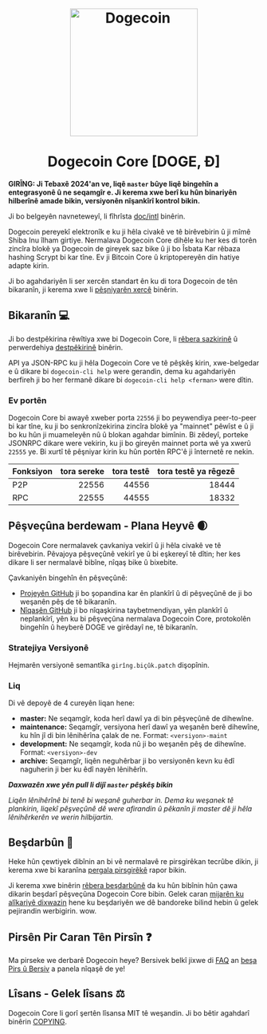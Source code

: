 <h1 align="center">
<img src="https://raw.githubusercontent.com/dogecoin/dogecoin/master/share/pixmaps/dogecoin256.svg" alt="Dogecoin" width="256"/>
<br/><br/>
Dogecoin Core [DOGE, Ð]  
</h1>

**GIRÎNG: Ji Tebaxê 2024'an ve, liqê `master` bûye liqê bingehîn a entegrasyonê û
ne seqamgîr e. Ji kerema xwe berî ku hûn binariyên hilberînê amade bikin, versiyonên nîşankîrî kontrol bikin.**

Ji bo belgeyên navneteweyî, li fîhrîsta [doc/intl](doc/intl/README.md) binêrin.

Dogecoin pereyekî elektronîk e ku ji hêla civakê ve tê birêvebirin û ji mîmê Shiba Inu îlham girtiye. Nermalava Dogecoin Core dihêle ku her kes di torên zincîra blokê ya Dogecoin de gireyek saz bike û ji bo Îsbata Kar rêbaza hashing Scrypt bi kar tîne. Ev ji Bitcoin Core û kriptopereyên din hatiye adapte kirin.

Ji bo agahdariyên li ser xercên standart ên ku di tora Dogecoin de tên bikaranîn, ji kerema xwe li
[pêşniyarên xercê](doc/fee-recommendation.md) binêrin.

## Bikaranîn 💻

Ji bo destpêkirina rêwîtiya xwe bi Dogecoin Core, li [rêbera sazkirinê](INSTALL.md) û perwerdehiya [destpêkirinê](doc/getting-started.md) binêrin.

API ya JSON-RPC ku ji hêla Dogecoin Core ve tê pêşkêş kirin, xwe-belgedar e û dikare bi `dogecoin-cli help` were gerandin, dema ku agahdariyên berfireh ji bo her fermanê dikare bi `dogecoin-cli help <ferman>` were dîtin.

### Ev portên

Dogecoin Core bi awayê xweber porta `22556` ji bo peywendiya peer-to-peer bi kar tîne, ku
ji bo senkronîzekirina zincîra blokê ya "mainnet" pêwîst e û ji bo ku hûn ji
muameleyên nû û blokan agahdar bimînin. Bi zêdeyî, porteke JSONRPC dikare were vekirin, ku
ji bo gireyên mainnet porta wê ya xwerû `22555` ye. Bi xurtî tê pêşniyar kirin ku hûn
portên RPC'ê ji înternetê re nekin.

| Fonksiyon | tora sereke | tora testê | tora testê ya rêgezê |
| :------- | ------: | ------: | ------: |
| P2P      |   22556 |   44556 |   18444 |
| RPC      |   22555 |   44555 |   18332 |

## Pêşveçûna berdewam - Plana Heyvê 🌒

Dogecoin Core nermalavek çavkaniya vekirî û ji hêla civakê ve tê birêvebirin. Pêvajoya
pêşveçûnê vekirî ye û bi eşkereyî tê dîtin; her kes dikare li ser nermalavê bibîne, nîqaş bike û bixebite.

Çavkaniyên bingehîn ên pêşveçûnê:

* [Projeyên GitHub](https://github.com/dogecoin/dogecoin/projects) ji bo
  şopandina kar ên plankîrî û di pêşveçûnê de ji bo weşanên pêş de tê bikaranîn.
* [Nîqaşên GitHub](https://github.com/dogecoin/dogecoin/discussions) ji bo
  nîqaşkirina taybetmendiyan, yên plankîrî û neplankîrî, yên ku bi pêşveçûna
  nermalava Dogecoin Core, protokolên bingehîn û heyberê DOGE ve girêdayî ne, tê bikaranîn.

### Stratejiya Versiyonê
Hejmarên versiyonê semantîka ```girîng.biçûk.patch``` dişopînin.

### Liq
Di vê depoyê de 4 cureyên liqan hene:

- **master:** Ne seqamgîr, koda herî dawî ya di bin pêşveçûnê de dihewîne.
- **maintenance:** Seqamgîr, versiyona herî dawî ya weşanên berê dihewîne,
  ku hîn jî di bin lênihêrîna çalak de ne. Format: ```<versiyon>-maint```
- **development:** Ne seqamgîr, koda nû ji bo weşanên pêş de dihewîne. Format: ```<versiyon>-dev```
- **archive:** Seqamgîr, liqên neguhêrbar ji bo versiyonên kevn ku êdî naguherin
  ji ber ku êdî nayên lênihêrîn.

***Daxwazên xwe yên pull li dijî `master` pêşkêş bikin***

*Liqên lênihêrînê bi tenê bi weşanê guherbar in. Dema ku weşanek*
*tê plankirin, liqekî pêşveçûnê dê were afirandin û pêkanîn ji master*
*dê ji hêla lênihêrkerên ve werin hilbijartin.*

## Beşdarbûn 🤝

Heke hûn çewtiyek dibînin an bi vê nermalavê re pirsgirêkan tecrûbe dikin, ji kerema xwe
bi karanîna [pergala pirsgirêkê](https://github.com/dogecoin/dogecoin/issues/new?assignees=&labels=bug&template=bug_report.md&title=%5Bbug%5D+) rapor bikin.

Ji kerema xwe binêrin [rêbera beşdarbûnê](CONTRIBUTING.md) da ku hûn bibînin hûn çawa dikarin
beşdarî pêşveçûna Dogecoin Core bibin. Gelek caran [mijarên ku alîkariyê dixwazin](https://github.com/dogecoin/dogecoin/labels/help%20wanted) hene
ku beşdariyên we dê bandoreke bilind hebin û gelek pejirandin werbigirin. wow.

## Pirsên Pir Caran Tên Pirsîn ❓

Ma pirseke we derbarê Dogecoin heye? Bersivek belkî jixwe di
[FAQ](doc/FAQ.md) an
[beşa Pirs û Bersiv](https://github.com/dogecoin/dogecoin/discussions/categories/q-a)
a panela nîqaşê de ye!

## Lîsans - Gelek lîsans ⚖️
Dogecoin Core li gorî şertên lîsansa MIT tê weşandin. Ji bo
bêtir agahdarî binêrin [COPYING](COPYING).